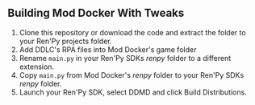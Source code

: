 ## Building Mod Docker With Tweaks 
1. Clone this repository or download the code and extract the folder to your Ren'Py projects folder.
2. Add DDLC's RPA files into Mod Docker's game folder
3. Rename `main.py` in your Ren'Py SDKs *renpy* folder to a different extension.
4. Copy `main.py` from Mod Docker's *renpy* folder to your Ren'Py SDKs *renpy* folder.
5. Launch your Ren'Py SDK, select DDMD and click Build Distributions.
